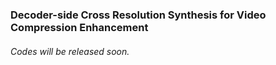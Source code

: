 ### Decoder-side Cross Resolution Synthesis for Video Compression Enhancement
###### Codes will be released soon.
